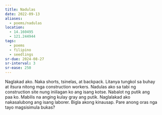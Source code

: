 ```yaml
---
title: Nadulas
date: 2022-09-13
aliases:
  - poems/nadulas
location:
  - 14.160495
  - 121.244944
tags:
  - poems
  - filipino
  - seedlings
sr-due: 2024-08-27
sr-interval: 3
sr-ease: 250
---
```

Naglakad ako. Naka shorts, tsinelas, at backpack. Litanya tungkol sa buhay at itsura nitong mga construction workers. Nadulas ako sa tabi ng construction site nung iniilagan ko ang isang kotse. Nabalot ng putik ang paa ko. Mabilis na anging kulay gray ang putik. Naglalakad ako nakasalubong ang isang laborer. Bigla akong kinausap. Pare anong oras nga tayo magsisimula bukas?